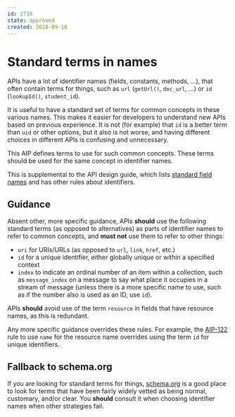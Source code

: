 ```yaml
---
id: 2716
state: approved
created: 2018-09-10
---
```


# Standard terms in names

APIs have a lot of identifier names (fields, constants, methods, ...), that
often contain terms for things, such as `url` (`getUrl()`, `doc_url`, ...) or
`id` (`lookupId()`, `student_id`).

It is useful to have a standard set of terms for common concepts in these
various names. This makes it easier for developers to understand new APIs based
on previous experience. It is not (for example) that `id` is a better term than
`uid` or other options, but it also is not worse, and having different choices
in different APIs is confusing and unnecessary.

This AIP defines terms to use for such common concepts. These terms should be
used for the same concept in identifier names.

This is supplemental to the API design guide, which lists [standard field
names][] and has other rules about identifiers.

[standard field names]: https://cloud.google.com/apis/design/standard_fields

## Guidance

Absent other, more specific guidance, APIs **should** use the following
standard terms (as opposed to alternatives) as parts of identifier names to
refer to common concepts, and **must not** use them to refer to other things:

- `uri` for URIs/URLs (as opposed to `url`, `link`, `href`, etc.)
- `id` for a unique identifier, either globally unique or within a specified
  context
- `index` to indicate an ordinal number of an item within a collection, such as
  `message_index` on a message to say what place it occupies in a stream of
  message (unless there is a more specific name to use, such as if the number
  also is used as an ID, use `id`).

APIs **should** avoid use of the term `resource` in fields that have resource
names, as this is redundant.

Any more specific guidance overrides these rules. For example, the [AIP-122][]
rule to use `name` for the resource name overrides using the term `id` for
unique identifiers.

[aip-122]: ../0122.md

## Fallback to schema.org

If you are looking for standard terms for things, [schema.org][] is a good
place to look for terms that have been fairly widely vetted as being normal,
customary, and/or clear. You **should** consult it when choosing identifier
names when other strategies fail.

[schema.org]: https://schema.org/
